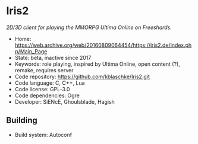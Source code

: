 # Iris2

_2D/3D client for playing the MMORPG Ultima Online on Freeshards._

- Home: https://web.archive.org/web/20160809064454/https://iris2.de/index.php/Main_Page
- State: beta, inactive since 2017
- Keywords: role playing, inspired by Ultima Online, open content (?), remake, requires server
- Code repository: https://github.com/kblaschke/Iris2.git
- Code language: C, C++, Lua
- Code license: GPL-3.0
- Code dependencies: Ogre
- Developer: SiENcE, Ghoulsblade, Hagish

## Building

- Build system: Autoconf
